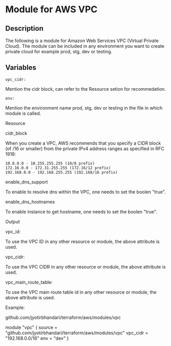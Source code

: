 # Module for AWS VPC

## Description

The following is a module for Amazon Web Services VPC (Virtual Private Cloud). The module can be included in any environment you want to create private cloud for example prod, stg, dev or testing.

## Variables

```vpc_cidr:``` 

Mention the cidr block, can refer to the Resource setion for recommedation.

```env:```

Mention the environment name prod, stg, dev or testing in the file in which module is called.


Resource 

cidr_block 

When you create a VPC, AWS recommends that you specify a CIDR block (of /16 or smaller) from the private IPv4 address ranges as specified in RFC 1918:
    
    10.0.0.0 - 10.255.255.255 (10/8 prefix)
    172.16.0.0 - 172.31.255.255 (172.16/12 prefix)
    192.168.0.0 - 192.168.255.255 (192.168/16 prefix)

enable_dns_support

To enable to resolve dns within the VPC, one needs to set the boolen "true".

enable_dns_hostnames

To enable instance to get hostname, one needs to set the boolen "true".


Output

vpc_id:

To use the VPC ID in any other resource or module, the above attribute is used.

vpc_cidr:

To use the VPC CIDR in any other resource or module, the above attribute is used.

vpc_main_route_table:

To use the VPC main route table id in any other resource or module, the above attribute is used.


Example:

github.com/jyotirbhandari/terraform/aws/modules/vpc


module "vpc" {
  source = "github.com/jyotirbhandari/terraform/aws/modules/vpc"
  vpc_cidr = "192.168.0.0/16"
  env = "dev"
}


